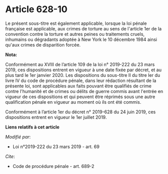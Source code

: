 # Article 628-10

Le présent sous-titre est également applicable, lorsque la loi pénale française est applicable, aux crimes de torture au sens
de l'article 1er de la convention contre la torture et autres peines ou traitements cruels, inhumains ou dégradants adoptée à
New York le 10 décembre 1984 ainsi qu'aux crimes de disparition forcée.

**Nota:**

Conformément au XVIII de l’article 109 de la loi n° 2019-222 du 23 mars 2019, ces dispositions entrent en vigueur à une date
fixée par décret, et au plus tard le 1er janvier 2020. Les dispositions du sous-titre II du titre Ier du livre IV du code de
procédure pénale, dans leur rédaction résultant de la présente loi, sont applicables aux faits pouvant être qualifiés de
crime contre l'humanité et de crimes ou délits de guerre commis avant l'entrée en vigueur de ces dispositions et qui peuvent
être réprimés sous une autre qualification pénale en vigueur au moment où ils ont été commis.

Conformément à l’article 1er du décret n° 2019-628 du 24 juin 2019, ces dispositions entrent en vigueur le 1er juillet 2019.

**Liens relatifs à cet article**

_Modifié par_:

  - Loi n°2019-222 du 23 mars 2019 - art. 69

_Cite_:

  - Code de procédure pénale - art. 689-2
